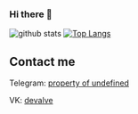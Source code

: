 ### Hi there 👋

![github stats](https://github-readme-stats.vercel.app/api?username=devalve&count_private=true&show_icons=true) 
[![Top Langs](https://github-readme-stats.vercel.app/api/top-langs/?username=devalve)](https://github.com/devalve) 
 

## Contact me 
 

Telegram: [property of undefined](https://t.me/supbread) 

VK: [devalve](https://vk.com/devalve)
